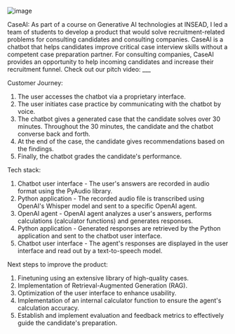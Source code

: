![image](https://github.com/KamilShaydullin/CaseAI/assets/136807105/4c27b452-f462-47ea-a8e8-ec054d13367c)


CaseAI:
As part of a course on Generative AI technologies at INSEAD, I led a team of students to develop a product that would solve recruitment-related problems for consulting candidates and consulting companies.
CaseAI is a chatbot that helps candidates improve critical case interview skills without a competent case preparation partner. For consulting companies, CaseAI provides an opportunity to help incoming candidates and increase their recruitment funnel.
Check out our pitch video: ___

Customer Journey:
1. The user accesses the chatbot via a proprietary interface.
2. The user initiates case practice by communicating with the chatbot by voice.
3. The chatbot gives a generated case that the candidate solves over 30 minutes. Throughout the 30 minutes, the candidate and the chatbot converse back and forth.
4. At the end of the case, the candidate gives recommendations based on the findings.
5. Finally, the chatbot grades the candidate's performance.

Tech stack:
1. Chatbot user interface - The user's answers are recorded in audio format using the PyAudio library.
2. Python application - The recorded audio file is transcribed using OpenAI's Whisper model and sent to a specific OpenAI agent.
3. OpenAI agent - OpenAI agent analyzes a user's answers, performs calculations (calculator functions) and generates responses.
4. Python application - Generated responses are retrieved by the Python application and sent to the chatbot user interface.
5. Chatbot user interface - The agent's responses are displayed in the user interface and read out by a text-to-speech model.

Next steps to improve the product:
1. Finetuning using an extensive library of high-quality cases.
2. Implementation of Retrieval-Augmented Generation (RAG).
3. Optimization of the user interface to enhance usability.
4. Implementation of an internal calculator function to ensure the agent's calculation accuracy.
5. Establish and implement evaluation and feedback metrics to effectively guide the candidate's preparation.
